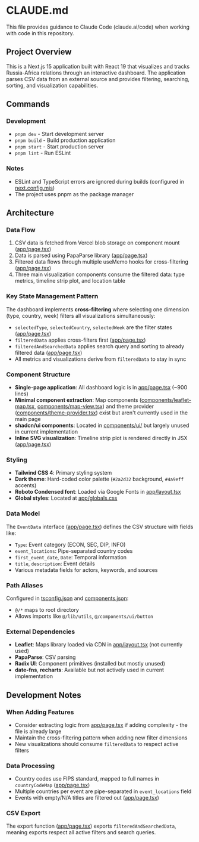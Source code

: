# CLAUDE.md

This file provides guidance to Claude Code (claude.ai/code) when working with code in this repository.

## Project Overview

This is a Next.js 15 application built with React 19 that visualizes and tracks Russia-Africa relations through an interactive dashboard. The application parses CSV data from an external source and provides filtering, searching, sorting, and visualization capabilities.

## Commands

### Development
- `pnpm dev` - Start development server
- `pnpm build` - Build production application
- `pnpm start` - Start production server
- `pnpm lint` - Run ESLint

### Notes
- ESLint and TypeScript errors are ignored during builds (configured in [next.config.mjs](next.config.mjs:3-7))
- The project uses pnpm as the package manager

## Architecture

### Data Flow
1. CSV data is fetched from Vercel blob storage on component mount ([app/page.tsx](app/page.tsx:296-298))
2. Data is parsed using PapaParse library ([app/page.tsx](app/page.tsx:301-305))
3. Filtered data flows through multiple useMemo hooks for cross-filtering ([app/page.tsx](app/page.tsx:351-427))
4. Three main visualization components consume the filtered data: type metrics, timeline strip plot, and location table

### Key State Management Pattern
The dashboard implements **cross-filtering** where selecting one dimension (type, country, week) filters all visualizations simultaneously:
- `selectedType`, `selectedCountry`, `selectedWeek` are the filter states ([app/page.tsx](app/page.tsx:235-237))
- `filteredData` applies cross-filters first ([app/page.tsx](app/page.tsx:351-375))
- `filteredAndSearchedData` applies search query and sorting to already filtered data ([app/page.tsx](app/page.tsx:377-427))
- All metrics and visualizations derive from `filteredData` to stay in sync

### Component Structure
- **Single-page application**: All dashboard logic is in [app/page.tsx](app/page.tsx) (~900 lines)
- **Minimal component extraction**: Map components ([components/leaflet-map.tsx](components/leaflet-map.tsx), [components/map-view.tsx](components/map-view.tsx)) and theme provider ([components/theme-provider.tsx](components/theme-provider.tsx)) exist but aren't currently used in the main page
- **shadcn/ui components**: Located in [components/ui/](components/ui/) but largely unused in current implementation
- **Inline SVG visualization**: Timeline strip plot is rendered directly in JSX ([app/page.tsx](app/page.tsx:761-869))

### Styling
- **Tailwind CSS 4**: Primary styling system
- **Dark theme**: Hard-coded color palette (`#2a2d32` background, `#4a9eff` accents)
- **Roboto Condensed font**: Loaded via Google Fonts in [app/layout.tsx](app/layout.tsx:7-11)
- **Global styles**: Located at [app/globals.css](app/globals.css)

### Data Model
The `EventData` interface ([app/page.tsx](app/page.tsx:8-31)) defines the CSV structure with fields like:
- `Type`: Event category (ECON, SEC, DIP, INFO)
- `event_locations`: Pipe-separated country codes
- `first_event_date`, `Date`: Temporal information
- `title`, `description`: Event details
- Various metadata fields for actors, keywords, and sources

### Path Aliases
Configured in [tsconfig.json](tsconfig.json:21-23) and [components.json](components.json:13-18):
- `@/*` maps to root directory
- Allows imports like `@/lib/utils`, `@/components/ui/button`

### External Dependencies
- **Leaflet**: Maps library loaded via CDN in [app/layout.tsx](app/layout.tsx:27-40) (not currently used)
- **PapaParse**: CSV parsing
- **Radix UI**: Component primitives (installed but mostly unused)
- **date-fns**, **recharts**: Available but not actively used in current implementation

## Development Notes

### When Adding Features
- Consider extracting logic from [app/page.tsx](app/page.tsx) if adding complexity - the file is already large
- Maintain the cross-filtering pattern when adding new filter dimensions
- New visualizations should consume `filteredData` to respect active filters

### Data Processing
- Country codes use FIPS standard, mapped to full names in `countryCodeMap` ([app/page.tsx](app/page.tsx:33-220))
- Multiple countries per event are pipe-separated in `event_locations` field
- Events with empty/N/A titles are filtered out ([app/page.tsx](app/page.tsx:354))

### CSV Export
The export function ([app/page.tsx](app/page.tsx:337-348)) exports `filteredAndSearchedData`, meaning exports respect all active filters and search queries.
